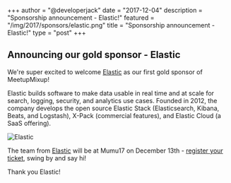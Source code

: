 +++
author = "@developerjack"
date = "2017-12-04"
description = "Sponsorship announcement - Elastic!"
featured = "/img/2017/sponsors/elastic.png"
title = "Sponsorship announcement - Elastic!"
type = "post"
+++

## Announcing our gold sponsor - Elastic

We're super excited to welcome [Elastic](https://www.elastic.co) as our first gold sponsor of MeetupMixup!

Elastic builds software to make data usable in real time and at scale for search, logging, security, and analytics use cases. Founded in 2012, the company develops the open source Elastic Stack (Elasticsearch, Kibana, Beats, and Logstash), X-Pack (commercial features), and Elastic Cloud (a SaaS offering).

![Elastic](/img/2017/sponsors/elastic.png)

The team from [Elastic](https://www.elastic.co) will be at Mumu17 on December 13th - [register your ticket](/tickets), swing by and say hi!

Thank you Elastic!
